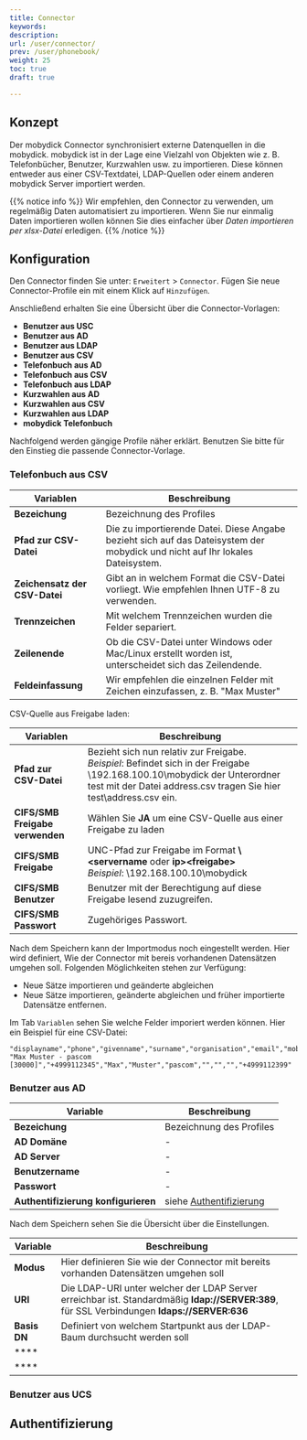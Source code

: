 ```yaml
---
title: Connector
keywords:
description:
url: /user/connector/
prev: /user/phonebook/
weight: 25
toc: true
draft: true

---
```

## Konzept

Der mobydick Connector synchronisiert externe Datenquellen in die mobydick. mobydick ist in der Lage eine Vielzahl von Objekten wie z. B. Telefonbücher, Benutzer, Kurzwahlen usw. zu importieren. Diese können entweder aus einer CSV-Textdatei, LDAP-Quellen oder einem anderen mobydick Server importiert werden.

{{% notice info %}}
Wir empfehlen, den Connector zu verwenden, um regelmäßig Daten automatisiert zu importieren. Wenn Sie nur einmalig Daten importieren wollen können Sie dies einfacher über *Daten importieren per xlsx-Datei* erledigen.
{{% /notice %}}

## Konfiguration

Den Connector finden Sie unter: `Erweitert` > `Connector`. Fügen Sie neue Connector-Profile ein mit einem Klick auf `Hinzufügen`.

Anschließend erhalten Sie eine Übersicht über die Connector-Vorlagen:

* **Benutzer aus USC**
* **Benutzer aus AD**
* **Benutzer aus LDAP**
* **Benutzer aus CSV**
* **Telefonbuch aus AD**
* **Telefonbuch aus CSV**
* **Telefonbuch aus LDAP**
* **Kurzwahlen aus AD**
* **Kurzwahlen aus CSV**
* **Kurzwahlen aus LDAP**
* **mobydick Telefonbuch**

Nachfolgend werden gängige Profile näher erklärt. Benutzen Sie bitte für den Einstieg die passende Connector-Vorlage.

### Telefonbuch aus CSV

|Variablen|Beschreibung|
|---|---|
|**Bezeichung**|Bezeichnung des Profiles|
|**Pfad zur CSV-Datei**|Die zu importierende Datei. Diese Angabe bezieht sich auf das Dateisystem der mobydick und nicht auf Ihr lokales Dateisystem.|
|**Zeichensatz der CSV-Datei**|Gibt an in welchem Format die CSV-Datei vorliegt. Wie empfehlen Ihnen UTF-8 zu verwenden.|
|**Trennzeichen**|Mit welchem Trennzeichen wurden die Felder separiert.|
|**Zeilenende**|Ob die CSV-Datei unter Windows oder Mac/Linux erstellt worden ist, unterscheidet sich das Zeilendende.|
|**Feldeinfassung**|Wir empfehlen die einzelnen Felder mit Zeichen einzufassen, z. B. "Max Muster"|

CSV-Quelle aus Freigabe laden:

|Variablen|Beschreibung|
|---|---|
|**Pfad zur CSV-Datei**|Bezieht sich nun relativ zur Freigabe.<br>*Beispiel*: Befindet sich in der Freigabe \\192.168.100.10\mobydick der Unterordner test mit der Datei address.csv tragen Sie hier test\address.csv ein.|
|**CIFS/SMB Freigabe verwenden**|Wählen Sie **JA** um eine CSV-Quelle aus einer Freigabe zu laden|
|**CIFS/SMB Freigabe**|UNC-Pfad zur Freigabe im Format **\\<servername** oder **ip>\<freigabe>**<br>*Beispiel*: \\192.168.100.10\mobydick|
|**CIFS/SMB Benutzer**|Benutzer mit der Berechtigung auf diese Freigabe lesend zuzugreifen.|
|**CIFS/SMB Passwort**|Zugehöriges Passwort.|

Nach dem Speichern kann der Importmodus noch eingestellt werden. Hier wird definiert, Wie der Connector mit bereis vorhandenen Datensätzen umgehen soll. Folgenden Möglichkeiten stehen zur Verfügung:

* Neue Sätze importieren und geänderte abgleichen
* Neue Sätze importieren, geänderte abgleichen und früher importierte Datensätze entfernen.

Im Tab `Variablen` sehen Sie welche Felder imporiert werden können. Hier ein Beispiel für eine CSV-Datei:

    "displayname","phone","givenname","surname","organisation","email","mobile","homephone","fax"
    "Max Muster - pascom [30000]","+4999112345","Max","Muster","pascom","","","","+4999112399"


### Benutzer aus AD

|Variable|Beschreibung|
|---|---|
|**Bezeichung**|Bezeichnung des Profiles|
|**AD Domäne**|-|
|**AD Server**|-|
|**Benutzername**|-|
|**Passwort**|-|
|**Authentifizierung konfigurieren**|siehe [Authentifizierung](../connector#authentifizierung)|

Nach dem Speichern sehen Sie die Übersicht über die Einstellungen.

|Variable|Beschreibung|
|---|---|
|**Modus**|Hier definieren Sie wie der Connector mit bereits vorhanden Datensätzen umgehen soll|
|**URI**|Die LDAP-URI unter welcher der LDAP Server erreichbar ist. Standardmäßig **ldap://SERVER:389**, für SSL Verbindungen **ldaps://SERVER:636**|
|**Basis DN**|Definiert von welchem Startpunkt aus der LDAP-Baum durchsucht werden soll|
|****||
|****||



### Benutzer aus UCS






## Authentifizierung
